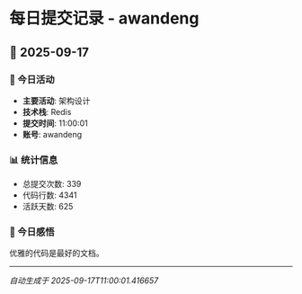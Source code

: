 # 每日提交记录 - awandeng

## 📅 2025-09-17

### 🎯 今日活动
- **主要活动**: 架构设计
- **技术栈**: Redis
- **提交时间**: 11:00:01
- **账号**: awandeng

### 📊 统计信息
- 总提交次数: 339
- 代码行数: 4341
- 活跃天数: 625

### 💭 今日感悟
优雅的代码是最好的文档。

---
*自动生成于 2025-09-17T11:00:01.416657*
